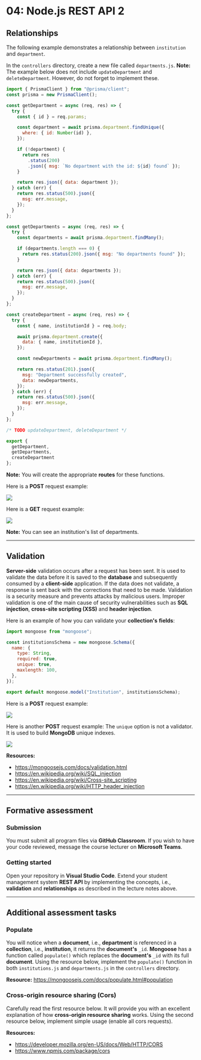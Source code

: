 # 04: Node.js REST API 2

## Relationships

The following example demonstrates a relationship between `institution` and `department`.

In the `controllers` directory, create a new file called `departments.js`. **Note:** The example below does not include `updateDepartment` and `deleteDepartment`. However, do not forget to implement these.

```javascript
import { PrismaClient } from "@prisma/client";
const prisma = new PrismaClient();

const getDepartment = async (req, res) => {
  try {
    const { id } = req.params;

    const department = await prisma.department.findUnique({
      where: { id: Number(id) },
    });

    if (!department) {
      return res
        .status(200)
        .json({ msg: `No department with the id: ${id} found` });
    }

    return res.json({ data: department });
  } catch (err) {
    return res.status(500).json({
      msg: err.message,
    });
  }
};

const getDepartments = async (req, res) => {
  try {
    const departments = await prisma.department.findMany();

    if (departments.length === 0) {
      return res.status(200).json({ msg: "No departments found" });
    }

    return res.json({ data: departments });
  } catch (err) {
    return res.status(500).json({
      msg: err.message,
    });
  }
};

const createDepartment = async (req, res) => {
  try {
    const { name, institutionId } = req.body;

    await prisma.department.create({
      data: { name, institutionId },
    });

    const newDepartments = await prisma.department.findMany();

    return res.status(201).json({
      msg: "Department successfully created",
      data: newDepartments,
    });
  } catch (err) {
    return res.status(500).json({
      msg: err.message,
    });
  }
};

/* TODO updateDepartment, deleteDepartment */

export {
  getDepartment,
  getDepartments,
  createDepartment
};
```

**Note:** You will create the appropriate **routes** for these functions. 

Here is a **POST** request example:

[](04-node-js-rest-api-2.md) ![](../resources/img/04-node-js-rest-api-2/04-node-js-rest-api-21.JPG)

Here is a **GET** request example:

[](04-node-js-rest-api-2.md) ![](../resources/img/04-node-js-rest-api-2/04-node-js-rest-api-22.JPG)

**Note:** You can see an institution's list of departments.

---

## Validation

**Server-side** validation occurs after a request has been sent. It is used to validate the data before it is saved to the **database** and subsequently consumed by a **client-side** application. If the data does not validate, a response is sent back with the corrections that need to be made. Validation is a security measure and prevents attacks by malicious users. Improper validation is one of the main cause of security vulnerabilities such as **SQL injection**, **cross-site scripting (XSS)** and **header injection**.

Here is an example of how you can validate your **collection's** **fields**:

```javascript
import mongoose from "mongoose";

const institutionsSchema = new mongoose.Schema({
  name: {
    type: String,
    required: true,
    unique: true,
    maxlength: 100,
  },
});

export default mongoose.model("Institution", institutionsSchema);
```

Here is a **POST** request example:

[](04-node-js-rest-api-2.md) ![](../resources/img/04-node-js-rest-api-2/04-node-js-rest-api-19.JPG)


Here is another **POST** request example: The `unique` option is not a validator. It is used to build **MongoDB** unique indexes.

[](04-node-js-rest-api-2.md) ![](../resources/img/04-node-js-rest-api-2/04-node-js-rest-api-20.JPG)

**Resources:** 
- <https://mongoosejs.com/docs/validation.html>
- <https://en.wikipedia.org/wiki/SQL_injection>
- <https://en.wikipedia.org/wiki/Cross-site_scripting>
- <https://en.wikipedia.org/wiki/HTTP_header_injection>

---

## Formative assessment

### Submission

You must submit all program files via **GitHub Classroom**. If you wish to have your code reviewed, message the course lecturer on **Microsoft Teams**. 

### Getting started

Open your repository in **Visual Studio Code**. Extend your student management system **REST API** by implementing the concepts, i.e., **validation** and **relationships** as described in the lecture notes above.

---

## Additional assessment tasks

### Populate

You will notice when a **document**, i.e., **department** is referenced in a **collection**, i.e., **institution**, it returns the **document's** `_id`. **Mongoose** has a function called `populate()` which replaces the **document's** `_id` with its full **document**. Using the resource below, implement the `populate()` function in both `institutions.js` and `departments.js` in the `controllers` directory.

**Resource:** <https://mongoosejs.com/docs/populate.html#population>

### Cross-origin resource sharing (Cors)

Carefully read the first resource below. It will provide you with an excellent explanation of how **cross-origin resource sharing** works. Using the second resource below, implement simple usage (enable all cors requests). 

**Resources:**

- <https://developer.mozilla.org/en-US/docs/Web/HTTP/CORS>
- <https://www.npmjs.com/package/cors>
